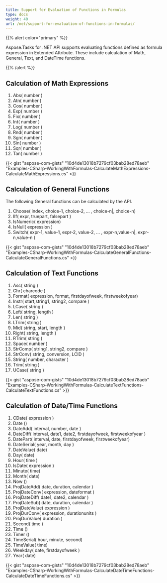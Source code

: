 ```yaml
---
title: Support for Evaluation of Functions in Formulas
type: docs
weight: 40
url: /net/support-for-evaluation-of-functions-in-formulas/
---
```


{{% alert color="primary" %}} 

Aspose.Tasks for .NET API supports evaluating functions defined as formula expression in Extended Attribute. These include calculation of Math, General, Text, and DateTime functions.

{{% /alert %}} 
## **Calculation of Math Expressions**
1. Abs( number )
2. Atn( number )
3. Cos( number )
4. Exp( number )
5. Fix( number )
6. Int( number )
7. Log( number )
8. Rnd( number )
9. Sgn( number )
10. Sin( number )
11. Sqr( number )
12. Tan( number )

{{< gist "aspose-com-gists" "10d4de13018b7279cf03bab28ed78aeb" "Examples-CSharp-WorkingWithFormulas-CalculateMathExpressions-CalculateMathExpressions.cs" >}}
## **Calculation of General Functions**
The following General functions can be calculated by the API.

1. Choose( index, choice-1, choice-2, ... , choice-n|, choice-n)
2. IIf( expr, truepart, falsepart )
3. IsNumeric( expression)
4. IsNull( expression )
5. Switch( expr-1, value-1\, expr-2, value-2, ... , expr-n,value-n|, expr-n,value-n )

{{< gist "aspose-com-gists" "10d4de13018b7279cf03bab28ed78aeb" "Examples-CSharp-WorkingWithFormulas-CalculateGeneralFunctions-CalculateGeneralFunctions.cs" >}}
## **Calculation of Text Functions**
1. Asc( string )
2. Chr( charcode )
3. Format( expression, format, firstdayofweek, firstweekofyear)
4. Instr( start,string1, string2, compare )
5. LCase( string )
6. Left( string, length )
7. Len( string )
8. LTrim( string )
9. Mid( string, start, length )
10. Right( string, length )
11. RTrim( string )
12. Space( number )
13. StrComp( string1, string2, compare )
14. StrConv( string, conversion, LCID )
15. String( number, character )
16. Trim( string )
17. UCase( string )

{{< gist "aspose-com-gists" "10d4de13018b7279cf03bab28ed78aeb" "Examples-CSharp-WorkingWithFormulas-CalculateTextFunctions-CalculateTextFunctions.cs" >}}
## **Calculation of Date/Time Functions**
1. CDate( expression )
2. Date ()
3. DateAdd( interval, number, date )
4. DateDiff( interval, date1, date2\, firstdayofweek, firstweekofyear )
5. DatePart( interval, date\, firstdayofweek, firstweekofyear)
6. DateSerial( year, month, day )
7. DateValue( date)
8. Day( date)
9. Hour( time )
10. IsDate( expression )
11. Minute( time)
12. Month( date)
13. Now ()
14. ProjDateAdd( date, duration, calendar )
15. ProjDateConv( expression, dateformat )
16. ProjDateDiff( date1, date2, calendar )
17. ProjDateSub( date, duration, calendar )
18. ProjDateValue( expression )
19. ProjDurConv( expression, durationunits )
20. ProjDurValue( duration )
21. Second( time )
22. Time ()
23. Timer ()
24. TimeSerial( hour, minute, second)
25. TimeValue( time)
26. Weekday( date, firstdayofweek )
27. Year( date)

{{< gist "aspose-com-gists" "10d4de13018b7279cf03bab28ed78aeb" "Examples-CSharp-WorkingWithFormulas-CalculateDateTimeFunctions-CalculateDateTimeFunctions.cs" >}}
